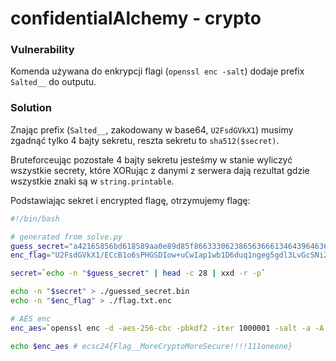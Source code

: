 # confidentialAlchemy - crypto

### Vulnerability

Komenda używana do enkrypcji flagi (`openssl enc -salt`) dodaje prefix `Salted__` do outputu.

### Solution

Znając prefix (`Salted__`, zakodowany w base64, `U2FsdGVkX1`) musimy zgadnąć tylko 4 bajty sekretu, reszta sekretu to `sha512($secret)`.

Bruteforceując pozostałe 4 bajty sekretu jesteśmy w stanie wyliczyć wszystkie secrety, które XORując z danymi z serwera dają rezultat gdzie wszystkie znaki są w `string.printable`.

Podstawiając sekret i encrypted flagę, otrzymujemy flagę:

```bash
#!/bin/bash

# generated from solve.py
guess_secret="a42165856bd618589aa0e89d85f86633306238656366613464396463626265623631343038353139323536396462343732393636633634326139633331353530636434653836303262353866373261333036373464373737626633633834303132336161303830373965396332643063343637393035313966633036393666336236343363663365633930363136"
enc_flag="U2FsdGVkX1/ECcB1o6sPHGSDIow+uCwIap1wb1D6duq1ngeg5gdl3LvGcSNi2Sqrl61P/4bdkpX1eT3mMKnC+GTzO0NfUdR8gZewxSryNNA="

secret=`echo -n "$guess_secret" | head -c 28 | xxd -r -p`

echo -n "$secret" > ./guessed_secret.bin
echo -n "$enc_flag" > ./flag.txt.enc

# AES enc
enc_aes=`openssl enc -d -aes-256-cbc -pbkdf2 -iter 1000001 -salt -a -A -kfile ./guessed_secret.bin -in ./flag.txt.enc`

echo $enc_aes # ecsc24{Flag__MoreCryptoMoreSecure!!!!111oneone}
```
